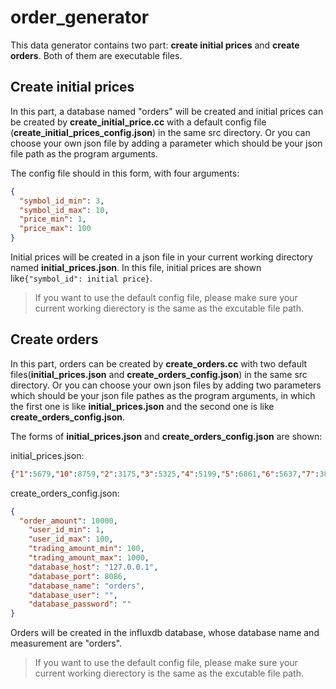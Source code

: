 # order_generator
This data generator contains two part: **create initial prices** and **create orders**. Both of them are executable files.

## Create initial prices

In this part, a database named "orders" will be created and initial prices can be created by **create_initial_price.cc** with a default config file (**create_initial_prices_config.json**) in the same src directory. Or you can choose your own json file by adding a parameter which should be your json file path as the program arguments.

The config file should in this form, with four arguments:

```json
{
  "symbol_id_min": 3,
  "symbol_id_max": 10,
  "price_min": 1,
  "price_max": 100
}
```

Initial prices will be created in a json file in your current working directory named **initial_prices.json**. In this file, initial prices are shown like`{"symbol_id": initial price}`.

> If you want to use the default config file, please make sure your current working dierectory is the same as the excutable file path.

## Create orders

In this part, orders can be created by **create_orders.cc** with two default files(**initial_prices.json** and **create_orders_config.json**) in the same src directory. Or you can choose your own json files by adding two parameters which should be your json file pathes as the program arguments, in which the first one is like **initial_prices.json** and the second one is like **create_orders_config.json**.

The forms of  **initial_prices.json** and **create_orders_config.json** are shown:

initial_prices.json:

```json
{"1":5679,"10":8759,"2":3175,"3":5325,"4":5199,"5":6861,"6":5637,"7":3839,"8":9626,"9":665}
```

create_orders_config.json:

```json
{
  "order_amount": 10000,
    "user_id_min": 1,
    "user_id_max": 100,
    "trading_amount_min": 100,
    "trading_amount_max": 1000,
    "database_host": "127.0.0.1",
    "database_port": 8086,
    "database_name": "orders",
    "database_user": "",
    "database_password": ""
}
```

Orders will be created in the influxdb database, whose database name and measurement are "orders".

> If you want to use the default config file, please make sure your current working dierectory is the same as the excutable file path.